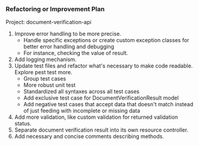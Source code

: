### Refactoring or Improvement Plan

Project: document-verification-api

1. Improve error handling to be more precise.
   - Handle specific exceptions or create custom exception classes for better error handling and debugging
   - For instance, checking the value of result.
2. Add logging mechanism.
3. Update test files and refactor what's necessary to make code readable. Explore pest test more.
   - Group test cases
   - More robust unit test
   - Standardized all syntaxes across all test cases
   - Add exclusive test case for DocumentVerificationResult model
   - Add negative test cases that accept data that doesn't match instead of just feeding with incomplete or missing data
4. Add more validation, like custom validation for returned validation status.
5. Separate document verification result into its own resource controller. 
6. Add necessary and concise comments describing methods.